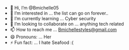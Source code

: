 - 👋 Hi, I’m @Bmichelle05
- 👀 I’m interested in ... the list can go on forever..
- 🌱 I’m currently learning ... Cyber security
- 💞️ I’m looking to collaborate on ... anything tech related
- 📫 How to reach me ... Bmichellestyles@gmail.com
- 😄 Pronouns: ... Her
- ⚡ Fun fact: ... I hate Seafood :(

<!---
Bmichelle05/Bmichelle05 is a ✨ special ✨ repository because its `README.md` (this file) appears on your GitHub profile.
You can click the Preview link to take a look at your changes.
--->
